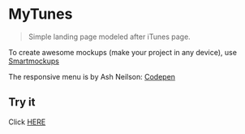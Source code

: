 # MyTunes

> Simple landing page modeled after iTunes page.

To create awesome mockups (make your project in any device), use [Smartmockups](https://a.paddle.com/v2/click/19214/34221?link=783 "Link to try out")

The responsive menu is by Ash Neilson: [Codepen](https://codepen.io/neilso/pen/ziwgI "Link to the pen")

## Try it

Click [HERE](https://bousbissikouceila.github.io/simple-LandingPage/ "Link to demo")
